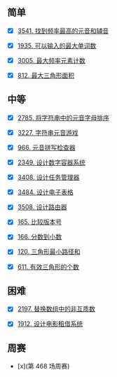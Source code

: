 ## 简单

- [x] [3541. 找到频率最高的元音和辅音](https://leetcode.cn/problems/find-most-frequent-vowel-and-consonant/description/?envType=daily-question&envId=2025-09-13)

- [x] [1935. 可以输入的最大单词数](https://leetcode.cn/problems/maximum-number-of-words-you-can-type/description/?envType=daily-question&envId=2025-09-15)

- [x] [3005. 最大频率元素计数](https://leetcode.cn/problems/count-elements-with-maximum-frequency/description/?envType=daily-question&envId=2025-09-22)

- [x] [812. 最大三角形面积](https://leetcode.cn/problems/largest-triangle-area/description/?envType=daily-question&envId=2025-09-27)

## 中等

- [x] [2785. 将字符串中的元音字母排序](https://leetcode.cn/problems/sort-vowels-in-a-string/description/?envType=daily-question&envId=2025-09-11)

- [x] [3227. 字符串元音游戏](https://leetcode.cn/problems/vowels-game-in-a-string/description/?envType=daily-question&envId=2025-09-12)

- [x] [966. 元音拼写检查器](https://leetcode.cn/problems/vowel-spellchecker/description/?envType=daily-question&envId=2025-09-14)

- [x] [2349. 设计数字容器系统](https://leetcode.cn/problems/design-a-number-container-system/description/?envType=daily-question&envId=2025-09-17)

- [x] [3408. 设计任务管理器](https://leetcode.cn/problems/design-task-manager/description/?envType=daily-question&envId=2025-09-18)

- [x] [3484. 设计电子表格](https://leetcode.cn/problems/design-spreadsheet/description/?envType=daily-question&envId=2025-09-19)

- [x] [3508. 设计路由器](https://leetcode.cn/problems/implement-router/description/?envType=daily-question&envId=2025-09-20)

- [x] [165. 比较版本号](https://leetcode.cn/problems/compare-version-numbers/description/?envType=daily-question&envId=2025-09-23)

- [x] [166. 分数到小数](https://leetcode.cn/problems/fraction-to-recurring-decimal/description/?envType=daily-question&envId=2025-09-24)

- [x] [120. 三角形最小路径和](https://leetcode.cn/problems/triangle/description/?envType=daily-question&envId=2025-09-25)

- [x] [611. 有效三角形的个数](https://leetcode.cn/problems/valid-triangle-number/description/?envType=daily-question&envId=2025-09-26)

## 困难

- [x] [2197. 替换数组中的非互质数](https://leetcode.cn/problems/replace-non-coprime-numbers-in-array/description/?envType=daily-question&envId=2025-09-16)

- [x] [1912. 设计电影租借系统](https://leetcode.cn/problems/design-movie-rental-system/description/?envType=daily-question&envId=2025-09-21)

## 周赛

- [x](第 468 场周赛)
